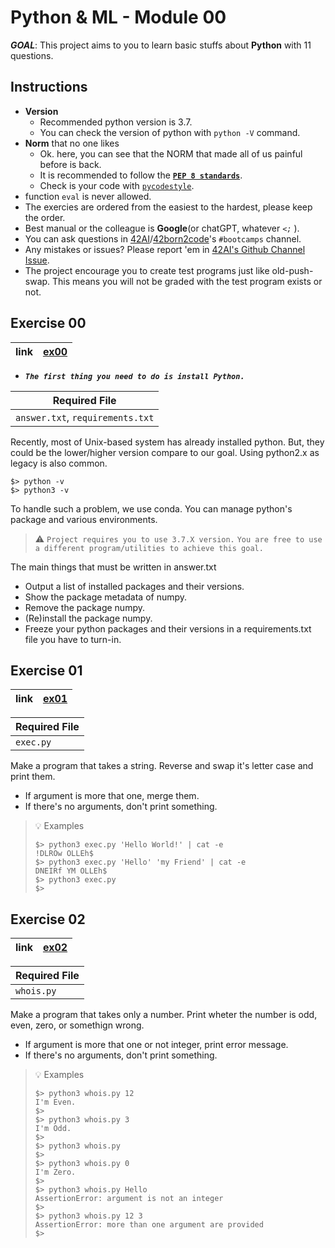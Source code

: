 # Python & ML - Module 00
***GOAL***: This project aims to you to learn basic stuffs about **Python** with 11 questions.

## Instructions
- **Version**
  - Recommended python version is 3.7.
  - You can check the version of python with `python -V` command.
- **Norm** that no one likes
  - Ok. here, you can see that the NORM that made all of us painful before is back.
  - It is recommended to follow the [**`PEP 8 standards`**](https://peps.python.org/pep-0008/).
  - Check is your code with [`pycodestyle`](https://pypi.org/project/pycodestyle/). 
- function `eval` is never allowed.
- The exercies are ordered from the easiest to the hardest, please keep the order.
- Best manual or the colleague is **Google**(or chatGPT, whatever *`<;`* ).
- You can ask questions in [42AI](https://app.slack.com/client/T3T7KSKE3)/[42born2code](https://app.slack.com/client/T039P7U66)'s `#bootcamps` channel.
- Any mistakes or issues? Please report 'em in [42AI's Github Channel Issue](https://github.com/42-AI/bootcamp_python/issues).
- The project encourage you to create test programs just like old-push-swap. This means you will not be graded with the test program exists or not.

## Exercise 00
|**link**|[ex00](ex00)|
|----|----|
- ***`The first thing you need to do is install Python.`***

|Required File|
|----|
|`answer.txt`, `requirements.txt`|

Recently, most of Unix-based system has already installed python. But, they could be the lower/higher version compare to our goal. Using python2.x as legacy is also common.
```shell
$> python -v
$> python3 -v
```
To handle such a problem, we use conda. You can manage python's package and various environments.
> :warning:
> `Project requires you to use 3.7.X version.`
> `You are free to use a different program/utilities to achieve this goal.`

The main things that must be written in answer.txt
- Output a list of installed packages and their versions.
- Show the package metadata of numpy.
- Remove the package numpy.
- (Re)install the package numpy.
- Freeze your python packages and their versions in a requirements.txt file you have to turn-in.

## Exercise 01
|**link**|[ex01](ex01)|
|----|----|

|Required File|
|----|
|`exec.py`|

Make a program that takes a string.
Reverse and swap it's letter case and print them.
- If argument is more that one, merge them.
- If there's no arguments, don't print something.

> :bulb: Examples
> ```shell
> $> python3 exec.py 'Hello World!' | cat -e
> !DLROw OLLEh$
> $> python3 exec.py 'Hello' 'my Friend' | cat -e
> DNEIRf YM OLLEh$
> $> python3 exec.py
> $>
> ```

## Exercise 02
|**link**|[ex02](ex02)|
|----|----|

|Required File|
|----|
|`whois.py`|

Make a program that takes only a number.
Print wheter the number is odd, even, zero, or somethign wrong.
- If argument is more that one or not integer, print error message.
- If there's no arguments, don't print something.

> :bulb: Examples
> ```shell
> $> python3 whois.py 12
> I'm Even.
> $>
> $> python3 whois.py 3
> I'm Odd.
> $>
> $> python3 whois.py
> $>
> $> python3 whois.py 0
> I'm Zero.
> $>
> $> python3 whois.py Hello
> AssertionError: argument is not an integer
> $>
> $> python3 whois.py 12 3
> AssertionError: more than one argument are provided
> $>
> ```